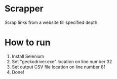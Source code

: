 # Scrapper
Scrap links from a website till specified depth.

# How to run

1. Install Selenium
2. Set "geckodriver.exe" location on line number 32
3. Set output CSV file location on line number 81
4. Done!